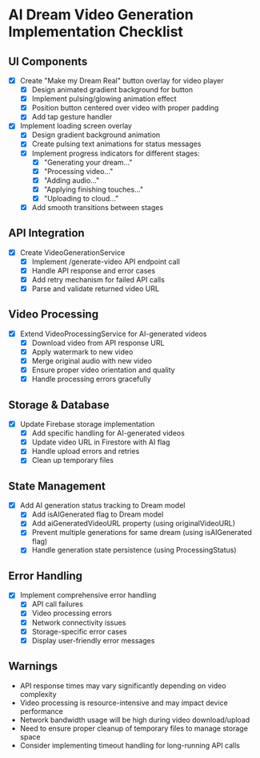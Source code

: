 # AI Dream Video Generation Implementation Checklist

## UI Components
- [x] Create "Make my Dream Real" button overlay for video player
  - [x] Design animated gradient background for button
  - [x] Implement pulsing/glowing animation effect
  - [x] Position button centered over video with proper padding
  - [x] Add tap gesture handler

- [x] Implement loading screen overlay
  - [x] Design gradient background animation
  - [x] Create pulsing text animations for status messages
  - [x] Implement progress indicators for different stages:
    - [x] "Generating your dream..."
    - [x] "Processing video..."
    - [x] "Adding audio..."
    - [x] "Applying finishing touches..."
    - [x] "Uploading to cloud..."
  - [x] Add smooth transitions between stages

## API Integration
- [x] Create VideoGenerationService
  - [x] Implement /generate-video API endpoint call
  - [x] Handle API response and error cases
  - [x] Add retry mechanism for failed API calls
  - [x] Parse and validate returned video URL

## Video Processing
- [x] Extend VideoProcessingService for AI-generated videos
  - [x] Download video from API response URL
  - [x] Apply watermark to new video
  - [x] Merge original audio with new video
  - [x] Ensure proper video orientation and quality
  - [x] Handle processing errors gracefully

## Storage & Database
- [x] Update Firebase storage implementation
  - [x] Add specific handling for AI-generated videos
  - [x] Update video URL in Firestore with AI flag
  - [x] Handle upload errors and retries
  - [x] Clean up temporary files

## State Management
- [x] Add AI generation status tracking to Dream model
  - [x] Add isAIGenerated flag to Dream model
  - [x] Add aiGeneratedVideoURL property (using originalVideoURL)
  - [x] Prevent multiple generations for same dream (using isAIGenerated flag)
  - [x] Handle generation state persistence (using ProcessingStatus)

## Error Handling
- [x] Implement comprehensive error handling
  - [x] API call failures
  - [x] Video processing errors
  - [x] Network connectivity issues
  - [x] Storage-specific error cases
  - [x] Display user-friendly error messages

## Warnings
- API response times may vary significantly depending on video complexity
- Video processing is resource-intensive and may impact device performance
- Network bandwidth usage will be high during video download/upload
- Need to ensure proper cleanup of temporary files to manage storage space
- Consider implementing timeout handling for long-running API calls 